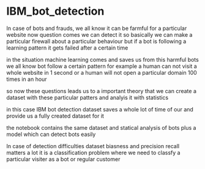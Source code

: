 # IBM_bot_detection

In case of bots and frauds, we all know it can be farmful for a particular website
now question comes we can detect it
so basically we can make a particular firewall about a particular behaviour but if a bot is following a learning pattern it gets failed after a certain time

in the situation machine learning comes and saves us from this harmful bots
we all know bot follow a certain pattern for example a human can not visit a whole website in 1 second or a human will not open a particular domain 100 times in an hour

so now these questions leads us to a important theory that we can create a dataset with these particular patters and analyis it with statistics

in this case IBM bot detection dataset saves a whole lot of time of our and provide us a fully created dataset for it

the notebook contains the same dataset and statical analysis of bots
plus a model which can detect bots easily

In case of detection difficulties dataset biasness and precision recall matters a lot 
it is a classification problem where we need to classfy a particular visiter as a bot or regular customer
